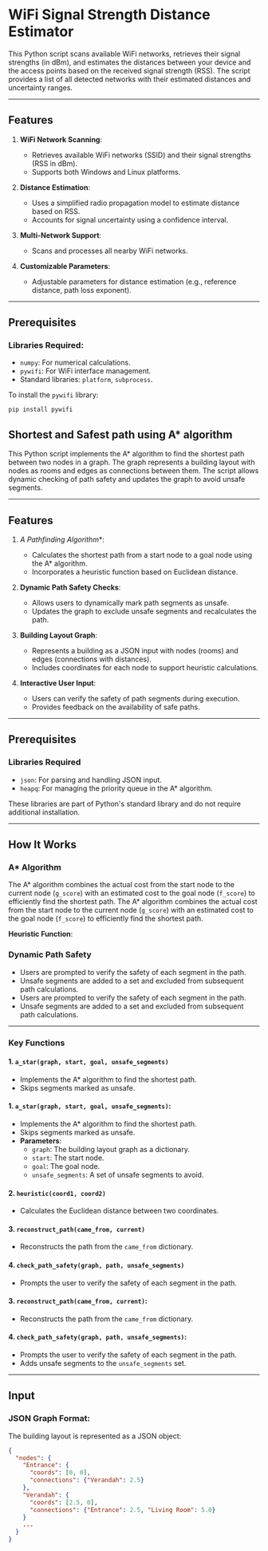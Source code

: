 # WiFi Signal Strength Distance Estimator

This Python script scans available WiFi networks, retrieves their signal strengths (in dBm), and estimates the distances between your device and the access points based on the received signal strength (RSS). The script provides a list of all detected networks with their estimated distances and uncertainty ranges.

---

## Features

1. **WiFi Network Scanning**:
   - Retrieves available WiFi networks (SSID) and their signal strengths (RSS in dBm).
   - Supports both Windows and Linux platforms.

2. **Distance Estimation**:
   - Uses a simplified radio propagation model to estimate distance based on RSS.
   - Accounts for signal uncertainty using a confidence interval.

3. **Multi-Network Support**:
   - Scans and processes all nearby WiFi networks.

4. **Customizable Parameters**:
   - Adjustable parameters for distance estimation (e.g., reference distance, path loss exponent).

---

## Prerequisites

### Libraries Required:
- `numpy`: For numerical calculations.
- `pywifi`: For WiFi interface management.
- Standard libraries: `platform`, `subprocess`.

To install the `pywifi` library:
```bash
pip install pywifi
```
##  Shortest and Safest path using A* algorithm


This Python script implements the A* algorithm to find the shortest path between two nodes in a graph. The graph represents a building layout with nodes as rooms and edges as connections between them. The script allows dynamic checking of path safety and updates the graph to avoid unsafe segments.

---

## Features

1. **A* Pathfinding Algorithm**:
   - Calculates the shortest path from a start node to a goal node using the A* algorithm.
   - Incorporates a heuristic function based on Euclidean distance.

2. **Dynamic Path Safety Checks**:
   - Allows users to dynamically mark path segments as unsafe.
   - Updates the graph to exclude unsafe segments and recalculates the path.

3. **Building Layout Graph**:
   - Represents a building as a JSON input with nodes (rooms) and edges (connections with distances).
   - Includes coordinates for each node to support heuristic calculations.

4. **Interactive User Input**:
   - Users can verify the safety of path segments during execution.
   - Provides feedback on the availability of safe paths.

---

## Prerequisites

### Libraries Required

- `json`: For parsing and handling JSON input.
- `heapq`: For managing the priority queue in the A* algorithm.

These libraries are part of Python's standard library and do not require additional installation.

---

## How It Works
### A* Algorithm

The A* algorithm combines the actual cost from the start node to the current node (`g_score`) with an estimated cost to the goal node (`f_score`) to efficiently find the shortest path.
The A* algorithm combines the actual cost from the start node to the current node (`g_score`) with an estimated cost to the goal node (`f_score`) to efficiently find the shortest path.

**Heuristic Function**:
### Dynamic Path Safety

- Users are prompted to verify the safety of each segment in the path.
- Unsafe segments are added to a set and excluded from subsequent path calculations.
- Users are prompted to verify the safety of each segment in the path.
- Unsafe segments are added to a set and excluded from subsequent path calculations.

---
### Key Functions

#### 1. `a_star(graph, start, goal, unsafe_segments)`

- Implements the A* algorithm to find the shortest path.
- Skips segments marked as unsafe.
#### 1. `a_star(graph, start, goal, unsafe_segments)`:
- Implements the A* algorithm to find the shortest path.
- Skips segments marked as unsafe.
- **Parameters**:
  - `graph`: The building layout graph as a dictionary.
  - `start`: The start node.
  - `goal`: The goal node.
  - `unsafe_segments`: A set of unsafe segments to avoid.
#### 2. `heuristic(coord1, coord2)`

- Calculates the Euclidean distance between two coordinates.
#### 3. `reconstruct_path(came_from, current)`

- Reconstructs the path from the `came_from` dictionary.
#### 4. `check_path_safety(graph, path, unsafe_segments)`

- Prompts the user to verify the safety of each segment in the path.

#### 3. `reconstruct_path(came_from, current)`:
- Reconstructs the path from the `came_from` dictionary.

#### 4. `check_path_safety(graph, path, unsafe_segments)`:
- Prompts the user to verify the safety of each segment in the path.
- Adds unsafe segments to the `unsafe_segments` set.

---

## Input

### JSON Graph Format:
The building layout is represented as a JSON object:
```json
{
  "nodes": {
    "Entrance": {
      "coords": [0, 0],
      "connections": {"Verandah": 2.5}
    },
    "Verandah": {
      "coords": [2.5, 0],
      "connections": {"Entrance": 2.5, "Living Room": 5.0}
    }
    ...
  }
}
